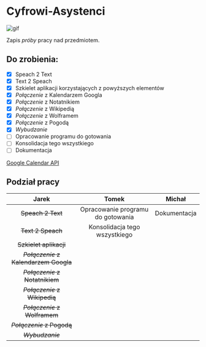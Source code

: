 # Cyfrowi-Asystenci

![gif](https://media.giphy.com/media/d7HWDCV6t72iRm9vPh/giphy.gif)

Zapis *próby* pracy nad przedmiotem.

## Do zrobienia:

- [x] Speach 2 Text
- [x] Text 2 Speach
- [x] Szkielet aplikacji korzystających z powyższych elementów
- [x] *Połączenie* z Kalendarzem Googla
- [x] *Połączenie* z Notatnikiem
- [x] *Połączenie* z Wikipedią
- [x] *Połączenie* z Wolframem
- [x] *Połączenie* z Pogodą 
- [x] *Wybudzanie*
- [ ] Opracowanie programu do gotowania
- [ ] Konsolidacja tego wszystkiego
- [ ] Dokumentacja

[Google Calendar API](https://developers.google.com/calendar/quickstart/python?authuser=3)

## Podział pracy

|                 Jarek                 |               Tomek               |    Michał    |
| :-----------------------------------: | :-------------------------------: | :----------: |
|           ~~Speach 2 Text~~           | Opracowanie programu do gotowania | Dokumentacja |
|           ~~Text 2 Speach~~           |   Konsolidacja tego wszystkiego   |              |
|        ~~Szkielet aplikacji~~         |                                   |              |
| ~~*Połączenie* z Kalendarzem Googla~~ |                                   |              |
|    ~~*Połączenie* z Notatnikiem~~     |                                   |              |
|     ~~*Połączenie* z Wikipedią~~      |                                   |              |
|     ~~*Połączenie* z Wolframem~~      |                                   |              |
|       ~~*Połączenie* z Pogodą~~       |                                   |              |
|           ~~*Wybudzanie*~~            |                                   |              |
